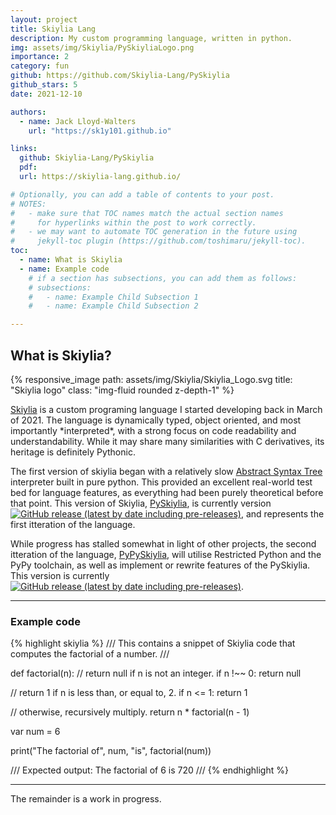 ```yaml
---
layout: project
title: Skiylia Lang
description: My custom programming language, written in python.
img: assets/img/Skiylia/PySkiyliaLogo.png
importance: 2
category: fun
github: https://github.com/Skiylia-Lang/PySkiylia
github_stars: 5
date: 2021-12-10

authors:
  - name: Jack Lloyd-Walters
    url: "https://sk1y101.github.io"

links:
  github: Skiylia-Lang/PySkiylia
  pdf:
  url: https://skiylia-lang.github.io/

# Optionally, you can add a table of contents to your post.
# NOTES:
#   - make sure that TOC names match the actual section names
#     for hyperlinks within the post to work correctly.
#   - we may want to automate TOC generation in the future using
#     jekyll-toc plugin (https://github.com/toshimaru/jekyll-toc).
toc:
  - name: What is Skiylia
  - name: Example code
    # if a section has subsections, you can add them as follows:
    # subsections:
    #   - name: Example Child Subsection 1
    #   - name: Example Child Subsection 2

---
```



## What is Skiylia?

<div class="row">
  <div class="col-sm-4 mt-3 mt-md-0">
    {% responsive_image path: assets/img/Skiylia/Skiylia_Logo.svg title: "Skiylia logo" class: "img-fluid rounded z-depth-1" %}
  </div>
  <div class="col-sm-10 mt-3 mt-md-0">
    <p><a href="https://skiylia-lang.github.io/">Skiylia</a> is a custom programing language I started developing back in March of 2021.
    The language is dynamically typed, object oriented, and most importantly *interpreted*, with a strong focus on code readability and understandability.
    While it may share many similarities with C derivatives, its heritage is definitely Pythonic.</p>
  </div>
</div>

The first version of skiylia began with a relatively slow [Abstract Syntax Tree](https://en.wikipedia.org/wiki/Abstract_syntax_tree) interpreter built in pure python. This provided an excellent real-world test bed for language features, as everything had been purely theoretical before that point.
This version of Skiylia, [PySkiylia](https://github.com/Skiylia-Lang/PySkiylia), is currently version [![GitHub release (latest by date including pre-releases)](https://img.shields.io/github/v/release/skiylia-lang/PySkiylia?include_prereleases&label=%20&style=flat-square)](https://github.com/Skiylia-Lang/PySkiylia/releases/latest), and represents the first itteration of the language.

While progress has stalled somewhat in light of other projects, the second itteration of the language, [PyPySkiylia](https://github.com/Skiylia-Lang/RPythonSkiylia), will utilise Restricted Python and the PyPy toolchain, as well as implement or rewrite features of the PySkiylia. This version is currently [![GitHub release (latest by date including pre-releases)](https://img.shields.io/github/v/release/skiylia-lang/RPythonSkiylia?include_prereleases&label=%20&style=flat-square)](https://github.com/Skiylia-Lang/RPythonSkiylia/releases/latest).

***

### Example code

{% highlight skiylia %}
/// This contains a snippet of Skiylia code that
    computes the factorial of a number. ///

def factorial(n):
  // return null if n is not an integer.
  if n !~~ 0:
    return null

  // return 1 if n is less than, or equal to, 2.
  if n <= 1:
    return 1

  // otherwise, recursively multiply.
  return n * factorial(n - 1)

var num = 6

print("The factorial of", num, "is", factorial(num))

/// Expected output:
    The factorial of 6 is 720 ///
{% endhighlight %}

***

The remainder is a work in progress.
